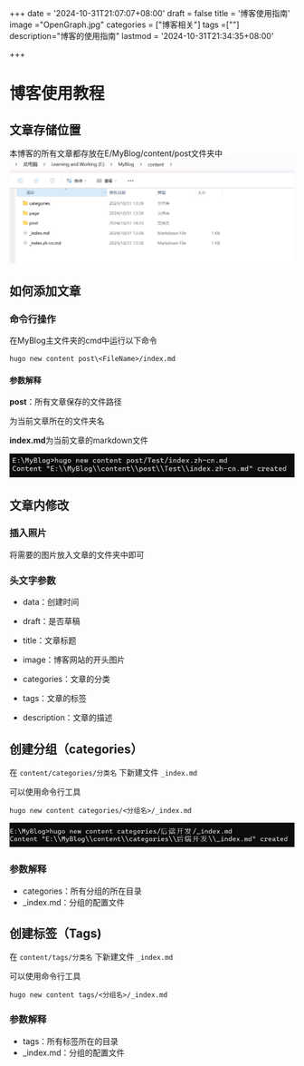 +++
date = '2024-10-31T21:07:07+08:00'
draft = false
title = '博客使用指南'
image ="OpenGraph.jpg"
categories = ["博客相关"]
tags =[""]
description="博客的使用指南"
lastmod = '2024-10-31T21:34:35+08:00'

+++

# 博客使用教程

## 文章存储位置

本博客的所有文章都存放在E/MyBlog/content/post文件夹中![image-20241031190526917](image-20241031190526917.png)

## 如何添加文章

### 命令行操作

在MyBlog主文件夹的cmd中运行以下命令

```
hugo new content post\<FileName>/index.md
```

#### 参数解释

**post**：所有文章保存的文件路径

<FileName>为当前文章所在的文件夹名

**index.md**为当前文章的markdown文件

<img src="微信截图_20241031192624.png" alt="微信截图_20241031192624" style="zoom: 80%;" />

## 文章内修改

###  插入照片

将需要的图片放入文章的文件夹中即可

### 头文字参数

- data：创建时间

- draft：是否草稿

- title：文章标题

- image：博客网站的开头图片

- categories：文章的分类

- tags：文章的标签

- description：文章的描述

## 创建分组（categories）

在 `content/categories/分类名` 下新建文件 `_index.md`

可以使用命令行工具

```
hugo new content categories/<分组名>/_index.md
```

<img src="微信截图_20241031214934.png" alt="微信截图_20241031214934" style="zoom:80%;" />

### 参数解释

- categories：所有分组的所在目录
- _index.md：分组的配置文件

## 创建标签（Tags)

在 `content/tags/分类名` 下新建文件 `_index.md`

可以使用命令行工具

```
hugo new content tags/<分组名>/_index.md
```

### 参数解释

- tags：所有标签所在的目录
- _index.md：分组的配置文件
